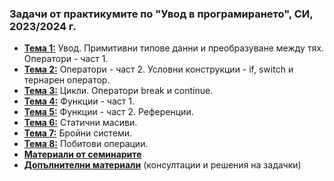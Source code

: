 ### Задачи от практикумите по "Увод в програмирането", СИ, 2023/2024 г.

- [**Тема 1:**](https://github.com/desiish/UP_Pract_2023_2024/blob/main/tasks_01.md) Увод. Примитивни типове данни и преобразуване между тях. Оператори - част 1.
- [**Тема 2:**](https://github.com/desiish/UP_Pract_2023_2024/blob/main/tasks_02.md) Оператори - част 2. Условни конструкции - if, switch и тернарен оператор.
- [**Тема 3:**](https://github.com/desiish/UP_Pract_2023_2024/blob/main/tasks_03.md) Цикли. Оператори break и continue.
- [**Тема 4:**](https://github.com/desiish/UP_Pract_2023_2024/blob/main/tasks_04.md) Функции - част 1.
- [**Тема 5:**](https://github.com/desiish/UP_Pract_2023_2024/blob/main/tasks_05.md) Функции - част 2. Референции.
- [**Тема 6:**](https://github.com/desiish/UP_Pract_2023_2024/blob/main/tasks_06.md) Статични масиви.
- [**Тема 7:**](https://github.com/desiish/UP_Pract_2023_2024/blob/main/tasks_07.md) Бройни системи.
- [**Тема 8:**](https://github.com/desiish/UP_Pract_2023_2024/blob/main/tasks_08.md) Побитови операции.
- [**Материали от семинарите**](https://github.com/Angeld55/Introduction_to_programming_FMI)
- [**Допълнителни материали**](https://github.com/desiish/UP_Pract_2023_2024/tree/main/utils) (консултации и решения на задачки)
